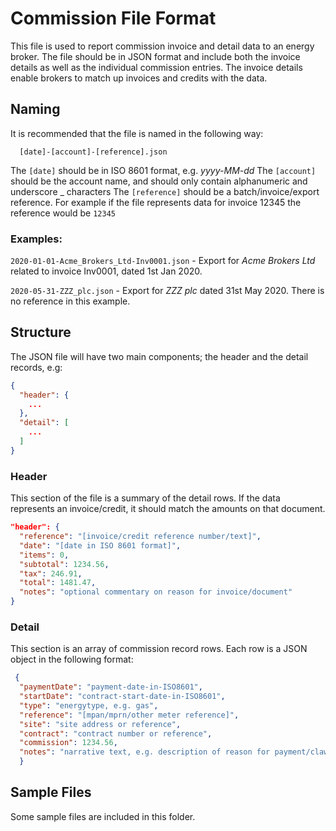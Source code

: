 # Commission File Format

This file is used to report commission invoice and detail data to an energy broker. The file should be in JSON format and include both the 
invoice details as well as the individual commission entries. The invoice details enable brokers to match up invoices and credits with the data.

## Naming

It is recommended that the file is named in the following way:
```
  [date]-[account]-[reference].json
```  
The `[date]` should be in ISO 8601 format, e.g. *yyyy-MM-dd* 
The `[account]` should be the account name, and should only contain alphanumeric and underscore _ characters
The `[reference]` should be a batch/invoice/export reference. For example if the file represents data for invoice 12345 the reference would be `12345`

### Examples:

`2020-01-01-Acme_Brokers_Ltd-Inv0001.json`  - Export for _Acme Brokers Ltd_ related to invoice Inv0001, dated 1st Jan 2020.

`2020-05-31-ZZZ_plc.json`  - Export for _ZZZ plc_ dated 31st May 2020. There is no reference in this example.

## Structure

The JSON file will have two main components; the header and the detail records, e.g:
```json
{
  "header": {
    ...
  },
  "detail": [
    ...
  ]
}
```

### Header
This section of the file is a summary of the detail rows. If the data represents an invoice/credit, it should match the amounts on that document.

```json
"header": {
  "reference": "[invoice/credit reference number/text]",
  "date": "[date in ISO 8601 format]",
  "items": 0, 
  "subtotal": 1234.56,
  "tax": 246.91,
  "total": 1481.47,
  "notes": "optional commentary on reason for invoice/document"
}
```

### Detail
This section is an array of commission record rows. Each row is a JSON object in the following format:
```json
 {
  "paymentDate": "payment-date-in-ISO8601", 
  "startDate": "contract-start-date-in-ISO8601",
  "type": "energytype, e.g. gas",
  "reference": "[mpan/mprn/other meter reference]",
  "site": "site address or reference",
  "contract": "contract number or reference",
  "commission": 1234.56,
  "notes": "narrative text, e.g. description of reason for payment/clawback"
  }
```

## Sample Files

Some sample files are included in this folder.
